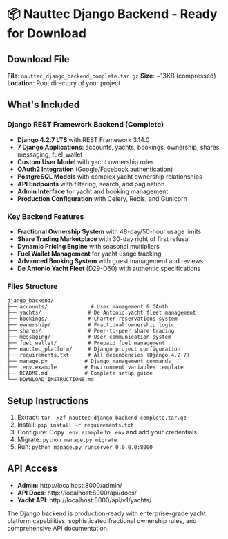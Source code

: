 # 📦 Nauttec Django Backend - Ready for Download

## Download File
**File**: `nauttec_django_backend_complete.tar.gz`
**Size**: ~13KB (compressed)
**Location**: Root directory of your project

## What's Included

### Django REST Framework Backend (Complete)
- **Django 4.2.7 LTS** with REST Framework 3.14.0
- **7 Django Applications**: accounts, yachts, bookings, ownership, shares, messaging, fuel_wallet
- **Custom User Model** with yacht ownership roles
- **OAuth2 Integration** (Google/Facebook authentication)
- **PostgreSQL Models** with complex yacht ownership relationships
- **API Endpoints** with filtering, search, and pagination
- **Admin Interface** for yacht and booking management
- **Production Configuration** with Celery, Redis, and Gunicorn

### Key Backend Features
- **Fractional Ownership System** with 48-day/50-hour usage limits
- **Share Trading Marketplace** with 30-day right of first refusal
- **Dynamic Pricing Engine** with seasonal multipliers
- **Fuel Wallet Management** for yacht usage tracking
- **Advanced Booking System** with guest management and reviews
- **De Antonio Yacht Fleet** (D29-D60) with authentic specifications

### Files Structure
```
django_backend/
├── accounts/              # User management & OAuth
├── yachts/               # De Antonio yacht fleet management
├── bookings/             # Charter reservations system
├── ownership/            # Fractional ownership logic
├── shares/               # Peer-to-peer share trading
├── messaging/            # User communication system
├── fuel_wallet/          # Prepaid fuel management
├── nauttec_platform/     # Django project configuration
├── requirements.txt      # All dependencies (Django 4.2.7)
├── manage.py            # Django management commands
├── .env.example         # Environment variables template
├── README.md            # Complete setup guide
└── DOWNLOAD_INSTRUCTIONS.md
```

## Setup Instructions
1. Extract: `tar -xzf nauttec_django_backend_complete.tar.gz`
2. Install: `pip install -r requirements.txt`
3. Configure: Copy `.env.example` to `.env` and add your credentials
4. Migrate: `python manage.py migrate`
5. Run: `python manage.py runserver 0.0.0.0:8000`

## API Access
- **Admin**: http://localhost:8000/admin/
- **API Docs**: http://localhost:8000/api/docs/
- **Yacht API**: http://localhost:8000/api/v1/yachts/

The Django backend is production-ready with enterprise-grade yacht platform capabilities, sophisticated fractional ownership rules, and comprehensive API documentation.
